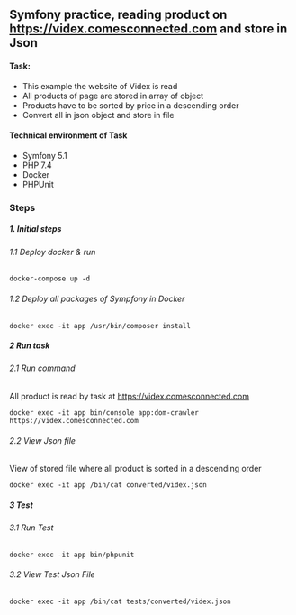## Symfony practice, reading product on https://videx.comesconnected.com and store in Json

#### Task:
- This example the website of Videx is read
- All products of page are stored in array of object
- Products have to be sorted by price in a descending order
- Convert all in json object and store in file

#### Technical environment of Task
- Symfony 5.1
- PHP 7.4
- Docker
- PHPUnit


### Steps

##### 1. Initial steps

###### 1.1 Deploy docker & run
```
docker-compose up -d
```

###### 1.2 Deploy all packages of Sympfony in Docker 
```
docker exec -it app /usr/bin/composer install
```


##### 2 Run task

###### 2.1 Run command

All product is read by task at https://videx.comesconnected.com

```
docker exec -it app bin/console app:dom-crawler https://videx.comesconnected.com
```

###### 2.2 View Json file
View of stored file where all product is sorted in a descending order 
```
docker exec -it app /bin/cat converted/videx.json
```

##### 3 Test

###### 3.1 Run Test
```
docker exec -it app bin/phpunit
```
###### 3.2 View Test Json File
```
docker exec -it app /bin/cat tests/converted/videx.json
```
